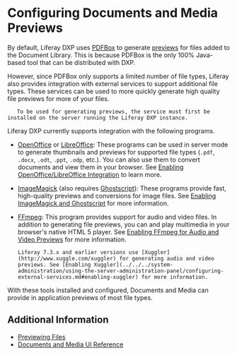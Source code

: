 # Configuring Documents and Media Previews

By default, Liferay DXP uses [PDFBox](https://pdfbox.apache.org) to generate [previews](../uploading-and-managing/previewing-files.md) for files added to the Document Library. This is because PDFBox is the only 100% Java-based tool that can be distributed with DXP.

However, since PDFBox only supports a limited number of file types, Liferay also provides integration with external services to support additional file types. These services can be used to more quickly generate high quality file previews for more of your files.

```important::
   To be used for generating previews, the service must first be installed on the server running the Liferay DXP instance. 
```

Liferay DXP currently supports integration with the following programs.

* [OpenOffice](http://www.openoffice.org) or [LibreOffice](http://www.libreoffice.org): These programs can be used in server mode to generate thumbnails and previews for supported file types (`.pdf`, `.docx`, `.odt`, `.ppt`, `.odp`, etc.). You can also use them to convert documents and view them in your browser. See [Enabling OpenOffice/LibreOffice Integration](./enabling-openoffice-libreoffice-integration.md) to learn more.

* [ImageMagick](http://www.imagemagick.org) (also requires [Ghostscript](http://www.ghostscript.com)): These programs provide fast, high-quality previews and conversions for image files. See [Enabling ImageMagick and Ghostscript](../../../system-administration/using-the-server-administration-panel/configuring-external-services.md#enabling-imagemagick-and-ghostscript) for more information.

* [FFmpeg](http://ffmpeg.org/): This program provides support for audio and video files. In addition to generating file previews, you can and play multimedia in your browser's native HTML 5 player. See [Enabling FFmpeg for Audio and Video Previews](./enabling-ffmpeg-for-audio-and-video-previews.md) for more information.

   ```{note}
   Liferay 7.3.x and earlier versions use [Xuggler](http://www.xuggle.com/xuggler) for generating audio and video previews. See [Enabling Xuggler](../../../system-administration/using-the-server-administration-panel/configuring-external-services.md#enabling-xuggler) for more information.
   ```

With these tools installed and configured, Documents and Media can provide in application previews of most file types.

## Additional Information

* [Previewing Files](../uploading-and-managing/previewing-files.md)
* [Documents and Media UI Reference](../documents-and-media-ui-reference.md)
